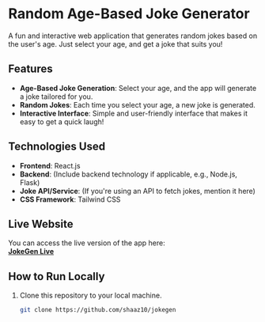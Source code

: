 # Random Age-Based Joke Generator

A fun and interactive web application that generates random jokes based on the user's age. Just select your age, and get a joke that suits you!

## Features

- **Age-Based Joke Generation**: Select your age, and the app will generate a joke tailored for you.
- **Random Jokes**: Each time you select your age, a new joke is generated.
- **Interactive Interface**: Simple and user-friendly interface that makes it easy to get a quick laugh!

## Technologies Used

- **Frontend**: React.js
- **Backend**: (Include backend technology if applicable, e.g., Node.js, Flask)
- **Joke API/Service**: (If you're using an API to fetch jokes, mention it here)
- **CSS Framework**: Tailwind CSS

## Live Website

You can access the live version of the app here:  
[**JokeGen Live**](https://shaazandjokes.netlify.app/)

## How to Run Locally

1. Clone this repository to your local machine.
   ```bash
   git clone https://github.com/shaaz10/jokegen
